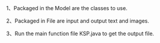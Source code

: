 1、Packaged in the Model are the classes to use.



2、Packaged in File are input and output text and images.



3、Run the main function file KSP.java to get the output file.

